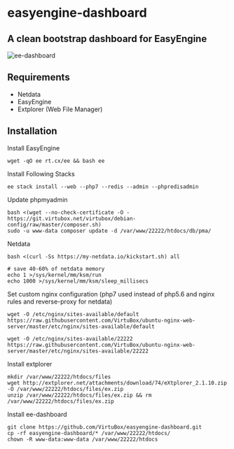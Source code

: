 # easyengine-dashboard 
## A clean bootstrap dashboard for EasyEngine 
![ee-dashboard](https://raw.githubusercontent.com/VirtuBox/easyengine-dashboard/master/ee-dashboard.png)

## Requirements

* Netdata
* EasyEngine
* Extplorer (Web File Manager)

## Installation

Install EasyEngine 
```
wget -qO ee rt.cx/ee && bash ee
```
Install Following Stacks 
```
ee stack install --web --php7 --redis --admin --phpredisadmin
```
Update phpmyadmin  
```
bash <(wget --no-check-certificate -O - https://git.virtubox.net/virtubox/debian-config/raw/master/composer.sh)
sudo -u www-data composer update -d /var/www/22222/htdocs/db/pma/
```

Netdata  
```
bash <(curl -Ss https://my-netdata.io/kickstart.sh) all

# save 40-60% of netdata memory
echo 1 >/sys/kernel/mm/ksm/run
echo 1000 >/sys/kernel/mm/ksm/sleep_millisecs
```

Set custom nginx configuration (php7 used instead of php5.6 and nginx rules and reverse-proxy for netdata)  
```
wget -O /etc/nginx/sites-available/default  https://raw.githubusercontent.com/VirtuBox/ubuntu-nginx-web-server/master/etc/nginx/sites-available/default

wget -O /etc/nginx/sites-available/22222 https://raw.githubusercontent.com/VirtuBox/ubuntu-nginx-web-server/master/etc/nginx/sites-available/22222
```

Install extplorer
```
mkdir /var/www/22222/htdocs/files
wget http://extplorer.net/attachments/download/74/eXtplorer_2.1.10.zip -O /var/www/22222/htdocs/files/ex.zip
unzip /var/www/22222/htdocs/files/ex.zip && rm /var/www/22222/htdocs/files/ex.zip
```

Install ee-dashboard
```
git clone https://github.com/VirtuBox/easyengine-dashboard.git
cp -rf easyengine-dashboard/* /var/www/22222/htdocs/
chown -R www-data:www-data /var/www/22222/htdocs
```



